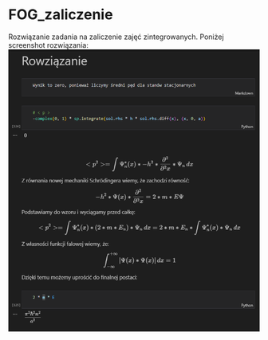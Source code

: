 # FOG_zaliczenie
Rozwiązanie zadania na zaliczenie zajęć zintegrowanych.
Poniżej screenshot rozwiązania:
![Rozwiązanie](rozwiazanie.png)
